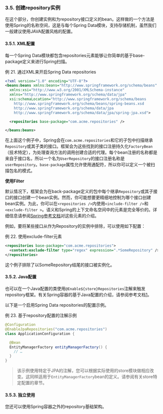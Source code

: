 ### 3.5. 创建repository实例

在这个部分，你创建实例和为repository接口定义的bean。这样做的一个方法是使用Spring的名称空间，这是与每个Spring Data模块，支持存储机制，虽然我们一般建议使用JAVA配置风格的配置。 

#### 3.5.1. XML配置

每一个Spring Data模块都包含repositories元素能够让你简单的基于base-package定义来进行Spring扫描。

例 21. 通过XML来开启Spring Data repositories
```xml
<?xml version="1.0" encoding="UTF-8"?>
<beans:beans xmlns:beans="http://www.springframework.org/schema/beans"
  xmlns:xsi="http://www.w3.org/2001/XMLSchema-instance"
  xmlns="http://www.springframework.org/schema/data/jpa"
  xsi:schemaLocation="http://www.springframework.org/schema/beans
    http://www.springframework.org/schema/beans/spring-beans.xsd
    http://www.springframework.org/schema/data/jpa
    http://www.springframework.org/schema/data/jpa/spring-jpa.xsd">

  <repositories base-package="com.acme.repositories" />

</beans:beans>
```
在上面这个例子中，Spring会在`com.acme.repositories`和它的子包中扫描继承`Repository`或其子类的接口。框架会为这些找到的接口注册持久化`FactoryBean`（技术特定），为处理查询方法的调用创建合适的代理。每个bean注册的名称都是来自于接口名，所以一个名为`UserRepository`的接口注册名称是`userRepository`。`base-package`属性允许使用通配符，所以你可以定义一个被扫描包名的模式。

**使用Filter**

默认情况下，框架会为在back-package定义的包中每个继承`Repository`或其子接口的接口创建一个bean实例。然而，你可能想要更精细地控制为哪个接口创建bean实例。为此，你可以在`<repositories />`内使用`<include-filter />`和`<exclude-filter >`。语义和Spring的上下文命名空间中的元素是完全等价的。详细信息请参阅[Spring参考文档](https://docs.spring.io/spring/docs/5.0.2.RELEASE/spring-framework-reference/core.html#beans-scanning-filters)对这些元素的介绍。

例如，要将某些接口从作为Repository的实例中排除，可以使用如下配置：

例 22. 使用exclude-filter元素
```xml
<repositories base-package="com.acme.repositories">
  <context:exclude-filter type="regex" expression=".*SomeRepository" />
</repositories>
```

这个例子排除了以SomeRepository结尾的接口被实例化。

#### 3.5.2. Java配置

也可以在一个Java配置的类使用`@Enable${store}Repositories`注解来触发repository框架。有关Spring容器的基于Java配置的介绍，请参阅参考文档[1](https://docs.spring.io/spring-data/jpa/docs/current/reference/html/#_footnote_1)。

以下是一个启用Spring Data repositories的配置示例。

例 23. 基于repository配置的注解示例

```java
@Configuration
@EnableJpaRepositories("com.acme.repositories")
class ApplicationConfiguration {

  @Bean
  EntityManagerFactory entityManagerFactory() {
    // …
  }
}
```

> 该示例使用特定于JPA的注解，您可以根据实际使用的store模块做相应改变。这同样适用于`EntityManagerFactory`bean的定义。请参阅有关store特定配置的章节。

#### 3.5.3. 独立使用

您还可以使用Spring容器之外的repository基础架构。










